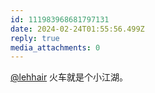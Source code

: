 ```yaml
---
id: 111983968681797131
date: 2024-02-24T01:55:56.499Z
reply: true
media_attachments: 0
---
```


[@lehhair](https://misskey.lehhair.net/@lehhair) 火车就是个小江湖。

